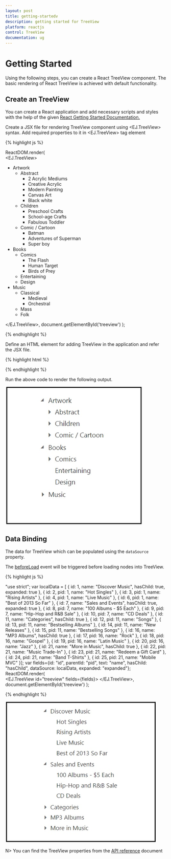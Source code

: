 ```yaml
---
layout: post
title: getting-startedv 
description: getting started for TreeView
platform: reactjs
control: TreeView
documentation: ug
---
```


# Getting Started

Using the following steps, you can create a React TreeView component. The basic rendering of React TreeView is achieved with default functionality.

## Create an TreeView

You can create a React application and add necessary scripts and styles with the help of the given [React Getting Started Documentation.](https://help.syncfusion.com/reactjs/overview)

Create a JSX file for rendering TreeView component using &lt;EJ.TreeView&gt; syntax. Add required properties to it in &lt;EJ.TreeView&gt; tag element

{% highlight js %}

ReactDOM.render(   
<EJ.TreeView>
    <ul id="treeView">
          <li id="1" class="expanded">Artwork
                                    <ul>
                                        <li id="2">
                                            Abstract
                                            <ul>
                                                <li id="3">2 Acrylic Mediums</li>
                                                <li>Creative Acrylic</li>
                                                <li>Modern Painting</li>
                                                <li>Canvas Art</li>
                                                <li>Black white</li>
                                            </ul>
                                        </li>
                                        <li>Children
                                             <ul>
                                                 <li>Preschool Crafts</li>
                                                 <li>School-age Crafts</li>
                                                 <li>Fabulous Toddler</li>
                                             </ul>
                                        </li>
                                        <li>Comic / Cartoon
                                            <ul>
                                                <li>Batman</li>
                                                <li>Adventures of Superman</li>
                                                <li>Super boy</li>
                                            </ul>
                                        </li>
                                    </ul>
                        </li>
                        <li class="expanded">Books
                                        <ul>
                                            <li>Comics
                                                <ul>
                                                    <li>The Flash</li>
                                                    <li>Human Target</li>
                                                    <li>Birds of Prey</li>
                                                </ul>
                                            </li>
                                            <li>Entertaining</li>
                                            <li>Design</li>
                                        </ul>
                        </li>
                        <li>Music
                                    <ul>
                                        <li>Classical
                                             <ul>
                                                 <li>Medieval</li>
                                                 <li>Orchestral</li>
                                             </ul>
                                        </li>
                                        <li>Mass</li>
                                        <li>Folk</li>
                                    </ul>
                        </li>
                    </ul>
</EJ.TreeView>,
document.getElementById('treeview')
);

{% endhighlight %}



Define an HTML element for adding TreeView in the application and refer the JSX file.

{% highlight html %}

<div id="treeview"></div>
<script type="text/babel" src="treeview.jsx"></script>


{% endhighlight %}



Run the above code to render the following output.

![](getting-started_images\getting-started_img1.jpg)

## Data Binding

The data for TreeView which can be populated using the `dataSource` property.

The [beforeLoad](https://help.syncfusion.com/api/js/ejtreeview#events:beforeload) event will be triggered before loading nodes into TreeView.

{% highlight js %}

"use strict";
var localData = [
                   { id: 1, name: "Discover Music", hasChild: true, expanded: true },
                   { id: 2, pid: 1, name: "Hot Singles" },
                   { id: 3, pid: 1, name: "Rising Artists" },
                   { id: 4, pid: 1, name: "Live Music" },
                   { id: 6, pid: 1, name: "Best of 2013 So Far" },
                   { id: 7, name: "Sales and Events", hasChild: true, expanded: true },
                   { id: 8, pid: 7, name: "100 Albums - $5 Each" },
                   { id: 9, pid: 7, name: "Hip-Hop and R&B Sale" },
                   { id: 10, pid: 7, name: "CD Deals" },
                   { id: 11, name: "Categories", hasChild: true },
                   { id: 12, pid: 11, name: "Songs" },
                   { id: 13, pid: 11, name: "Bestselling Albums" },
                   { id: 14, pid: 11, name: "New Releases" },
                   { id: 15, pid: 11, name: "Bestselling Songs" },
                   { id: 16, name: "MP3 Albums", hasChild: true },
                   { id: 17, pid: 16, name: "Rock" },
                   { id: 18, pid: 16, name: "Gospel" },
                   { id: 19, pid: 16, name: "Latin Music" },
                   { id: 20, pid: 16, name: "Jazz" },
                   { id: 21, name: "More in Music", hasChild: true },
                   { id: 22, pid: 21, name: "Music Trade-In" },
                   { id: 23, pid: 21, name: "Redeem a Gift Card" },
                   { id: 24, pid: 21, name: "Band T-Shirts" },
                   { id: 25, pid: 21, name: "Mobile MVC" }];
var fields={id: "id", parentId: "pid", text: "name", hasChild: "hasChild", dataSource: localData, expanded: "expanded"};
ReactDOM.render(   
  <EJ.TreeView id="treeview" fields={fields}>
  </EJ.TreeView>,
document.getElementById('treeview')
);

{% endhighlight %}


![](getting-started_images\getting-started_img2.jpeg)


N> You can find the TreeView properties from the [API reference](https://help.syncfusion.com/api/js/ejtreeview) document



